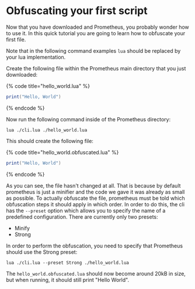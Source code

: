 # Obfuscating your first script

Now that you have downloaded and Prometheus, you probably wonder how to use it. In this quick tutorial you are going to learn how to obfuscate your first file.

Note that in the following command examples `lua` should be replaced by your lua implementation.

Create the following file within the Prometheus main directory that you just downloaded:

{% code title="hello_world.lua" %}
```lua
print("Hello, World")
```
{% endcode %}

Now run the following command inside of the Prometheus directory:

```batch
lua ./cli.lua ./hello_world.lua
```

This should create the following file:

{% code title="hello_world.obfuscated.lua" %}
```lua
print("Hello, World")
```
{% endcode %}

As you can see, the file hasn't changed at all. That is because by default prometheus is just a minifier and the code we gave it was already as small as possible. To actually obfuscate the file, prometheus must be told which obfuscation steps it should apply in which order. In order to do this, the cli has the `--preset` option which allows you to specify the name of a predefined configuration. There are currently only two presets:

* Minify
* Strong

In order to perform the obfuscation, you need to specify that Prometheus should use the Strong preset:

```batch
lua ./cli.lua --preset Strong ./hello_world.lua
```

The `hello_world.obfuscated.lua` should now become around 20kB in size, but when running, it should still print "Hello World".
